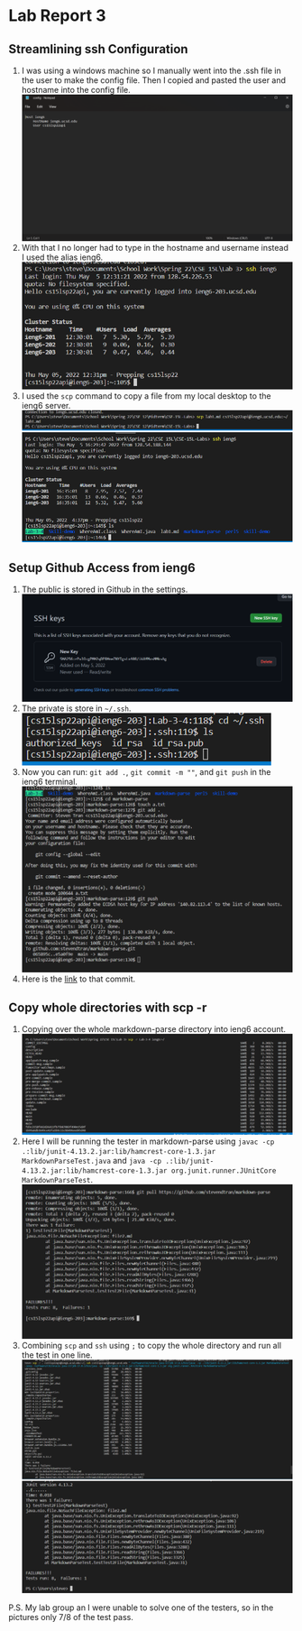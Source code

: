 # Lab Report 3

## Streamlining ssh Configuration
1. I was using a windows machine so I manually went into the .ssh file in the user to make the config file. Then I copied and pasted the user and hostname into the config file.  
![Picture](PicLab3/config.png)
2. With that I no longer had to type in the hostname and username instead I used the alias ieng6.  
![Picture](PicLab3/alias.png)
3. I used the `scp` command to copy a file from my local desktop to the ieng6 server.  
![Picture](PicLab3/scp1file.png)  
![Picture](PicLab3/filelocation.png)

## Setup Github Access from ieng6
1. The public is stored in Github in the settings.  
![Picture](PicLab3/SSHKey.png)
2. The private is store in `~/.ssh`.  
![Picture](PicLab3/privatekey.png)
3. Now you can run: `git add .`, `git commit -m ""`, and `git push` in the ieng6 terminal.  
![Picture](PicLab3/git.png)
4. Here is the [link](https://github.com/stevendtran/markdown-parse/commit/e5a0f9e5aace39f345da0c18df4d1eac1663aed7) to that commit.  

## Copy whole directories with scp -r
1. Copying over the whole markdown-parse directory into ieng6 account.
![Picture](PicLab3/copy.png)
2. Here I will be running the tester in markdown-parse using `javac -cp .:lib/junit-4.13.2.jar:lib/hamcrest-core-1.3.jar MarkdownParseTest.java` and `java -cp .:lib/junit-4.13.2.jar:lib/hamcrest-core-1.3.jar org.junit.runner.JUnitCore MarkdownParseTest`.  
![Picture](PicLab3/runningtest.png)  
3. Combining `scp` and `ssh` using `;` to copy the whole directory and run all the test in one line.  
![Picture](PicLab3/combine1.png)  
![Picture](PicLab3/combine2.png)  

P.S. My lab group an I were unable to solve one of the testers, so in the pictures only 7/8 of the test pass.
